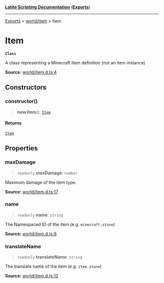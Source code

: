 [**Latite Scripting Documentation**](../../README.md) ([**Exports**](../../exports.md))

---

[Exports](../../exports.md) > [world/item](../index.md) > Item

# Item

**`Class`**

A class representing a Minecraft Item definition (not an item instance)

**Source:** [world/item.d.ts:4](https://github.com/LatiteScripting/latitescripting.github.io/blob/a08b0d1/definitions/world/item.d.ts#L4)

## Constructors

### constructor()

> **new Item**(): [`Item`](class.Item.md)

#### Returns

[`Item`](class.Item.md)

## Properties

### maxDamage

> `readonly` **maxDamage**: `number`

Maximum damage of the item type.

**Source:** [world/item.d.ts:17](https://github.com/LatiteScripting/latitescripting.github.io/blob/a08b0d1/definitions/world/item.d.ts#L17)

### name

> `readonly` **name**: `string`

The Namespaced ID of the item (e.g. `minecraft:stone`)

**Source:** [world/item.d.ts:8](https://github.com/LatiteScripting/latitescripting.github.io/blob/a08b0d1/definitions/world/item.d.ts#L8)

### translateName

> `readonly` **translateName**: `string`

The translate name of the item (e.g. `item.stone`)

**Source:** [world/item.d.ts:12](https://github.com/LatiteScripting/latitescripting.github.io/blob/a08b0d1/definitions/world/item.d.ts#L12)
